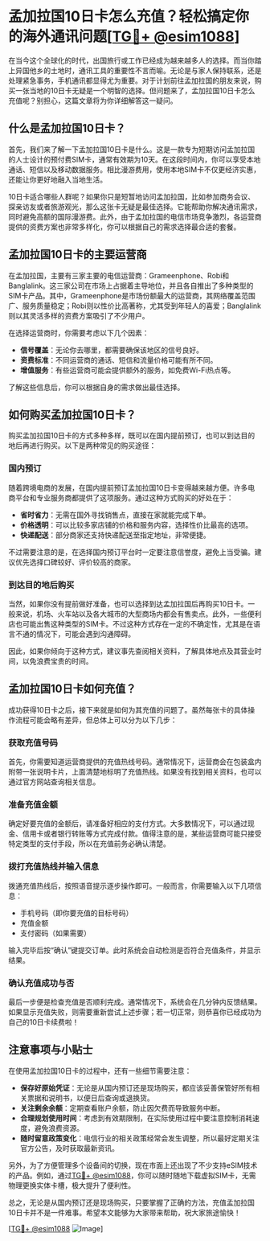 # 孟加拉国10日卡怎么充值？轻松搞定你的海外通讯问题[[TG💪+ @esim1088](https://t.me/s/esim1088)]

在当今这个全球化的时代，出国旅行或工作已经成为越来越多人的选择。而当你踏上异国他乡的土地时，通讯工具的重要性不言而喻。无论是与家人保持联系，还是处理紧急事务，手机通讯都显得尤为重要。对于计划前往孟加拉国的朋友来说，购买一张当地的10日卡无疑是一个明智的选择。但问题来了，孟加拉国10日卡怎么充值呢？别担心，这篇文章将为你详细解答这一疑问。

## 什么是孟加拉国10日卡？

首先，我们来了解一下孟加拉国10日卡是什么。这是一款专为短期访问孟加拉国的人士设计的预付费SIM卡，通常有效期为10天。在这段时间内，你可以享受本地通话、短信以及移动数据服务。相比漫游费用，使用本地SIM卡不仅更经济实惠，还能让你更好地融入当地生活。

10日卡适合哪些人群呢？如果你只是短暂地访问孟加拉国，比如参加商务会议、探亲访友或者旅游观光，那么这张卡无疑是最佳选择。它能帮助你解决通讯需求，同时避免高额的国际漫游费。此外，由于孟加拉国的电信市场竞争激烈，各运营商提供的资费方案也非常多样化，你可以根据自己的需求选择最合适的套餐。

## 孟加拉国10日卡的主要运营商

在孟加拉国，主要有三家主要的电信运营商：Grameenphone、Robi和Banglalink。这三家公司在市场上占据着主导地位，并且各自推出了多种类型的SIM卡产品。其中，Grameenphone是市场份额最大的运营商，其网络覆盖范围广、服务质量稳定；Robi则以性价比高著称，尤其受到年轻人的喜爱；Banglalink则以其灵活多样的资费方案吸引了不少用户。

在选择运营商时，你需要考虑以下几个因素：

- **信号覆盖**：无论你去哪里，都需要确保该地区的信号良好。
- **资费标准**：不同运营商的通话、短信和流量价格可能有所不同。
- **增值服务**：有些运营商可能会提供额外的服务，如免费Wi-Fi热点等。

了解这些信息后，你可以根据自身的需求做出最佳选择。

## 如何购买孟加拉国10日卡？

购买孟加拉国10日卡的方式多种多样，既可以在国内提前预订，也可以到达目的地后再进行购买。以下是两种常见的购买途径：

### 国内预订

随着跨境电商的发展，在国内提前预订孟加拉国10日卡变得越来越方便。许多电商平台和专业服务商都提供了这项服务。通过这种方式购买的好处在于：

- **省时省力**：无需在国外寻找销售点，直接在家就能完成下单。
- **价格透明**：可以比较多家店铺的价格和服务内容，选择性价比最高的选项。
- **快递配送**：部分商家还支持快递配送至指定地址，非常便捷。

不过需要注意的是，在选择国内预订平台时一定要注意信誉度，避免上当受骗。建议优先选择口碑较好、评价较高的商家。

### 到达目的地后购买

当然，如果你没有提前做好准备，也可以选择到达孟加拉国后再购买10日卡。一般来说，机场、火车站以及各大城市的大型商场内都会有售卖点。此外，一些便利店也可能出售这种类型的SIM卡。不过这种方式存在一定的不确定性，尤其是在语言不通的情况下，可能会遇到沟通障碍。

因此，如果你倾向于这种方式，建议事先查阅相关资料，了解具体地点及其营业时间，以免浪费宝贵的时间。

## 孟加拉国10日卡如何充值？

成功获得10日卡之后，接下来就是如何为其充值的问题了。虽然每张卡的具体操作流程可能会略有差异，但总体上可以分为以下几步：

### 获取充值号码

首先，你需要知道运营商提供的充值热线号码。通常情况下，运营商会在包装盒内附带一张说明卡片，上面清楚地标明了充值热线。如果没有找到相关资料，也可以通过官方网站查询相关信息。

### 准备充值金额

确定好要充值的金额后，请准备好相应的支付方式。大多数情况下，可以通过现金、信用卡或者银行转账等方式完成付款。值得注意的是，某些运营商可能只接受特定类型的支付手段，所以在充值前务必确认清楚。

### 拨打充值热线并输入信息

拨通充值热线后，按照语音提示逐步操作即可。一般而言，你需要输入以下几项信息：

- 手机号码（即你要充值的目标号码）
- 充值金额
- 支付密码（如果需要）

输入完毕后按“确认”键提交订单。此时系统会自动检测是否符合充值条件，并显示结果。

### 确认充值成功与否

最后一步便是检查充值是否顺利完成。通常情况下，系统会在几分钟内反馈结果。如果显示充值失败，则需要重新尝试上述步骤；若一切正常，则恭喜你已经成功为自己的10日卡续费啦！

## 注意事项与小贴士

在使用孟加拉国10日卡的过程中，还有一些细节需要注意：

- **保存好原始凭证**：无论是从国内预订还是现场购买，都应该妥善保管好所有相关票据和说明书，以便日后查询或退换货。
- **关注剩余余额**：定期查看账户余额，防止因欠费而导致服务中断。
- **合理规划使用时间**：考虑到有效期限制，在实际使用过程中要注意控制消耗速度，避免浪费资源。
- **随时留意政策变化**：电信行业的相关政策经常会发生调整，所以最好定期关注官方公告，及时获取最新资讯。

另外，为了方便管理多个设备间的切换，现在市面上还出现了不少支持eSIM技术的产品。例如，通过[TG💪+ @esim1088](https://t.me/s/esim1088)，你可以随时随地下载虚拟SIM卡，无需物理更换实体卡槽，极大提升了便利性。

总之，无论是从国内预订还是现场购买，只要掌握了正确的方法，充值孟加拉国10日卡并不是一件难事。希望本文能够为大家带来帮助，祝大家旅途愉快！

[[TG💪+ @esim1088](https://t.me/s/esim1088) ![Image](https://i.postimg.cc/4NQfJmqS/Snipaste-2025-05-13-00-14-12.png)]